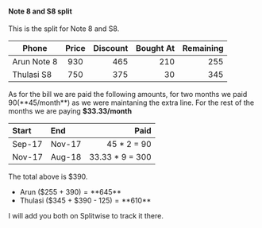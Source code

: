#### Note 8 and S8 split

This is the split for Note 8 and S8.

| Phone | Price | Discount | Bought At | Remaining |
| -- |:--:| -:|-:|-:|
| Arun Note 8 | 930 | 465 | 210 | 255 |
| Thulasi S8 | 750 | 375 | 30 | 345 |

As for the bill we are paid the following amounts, for two months we paid $90 (**$45/month**)
as we were maintaning the extra line. For the rest of the months we are paying **$33.33/month**

| Start | End | Paid |
|:-|:-|-:|
| Sep-17 | Nov-17 | 45 * 2 = 90 |
| Nov-17 | Aug-18 | 33.33 * 9 = 300 |

The total above is $390.

* Arun ($255 + $390) = **$645**
* Thulasi ($345 + $390 - $125) = **$610**

I will add you both on Splitwise to track it there. 
